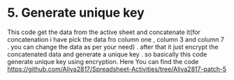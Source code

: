 # 5. Generate unique key
This code get the data from the active sheet and concatenate it(for concatenation i have pick the data fro column one , column 3 and column 7 . you can change the data as per your need)  . after that it just encrypt the concatenated data and generate a unique key . so basically this code generate unique key using encryption.
Here You can find the code  https://github.com/Aliya2817/Spreadsheet-Activities/tree/Aliya2817-patch-5 



